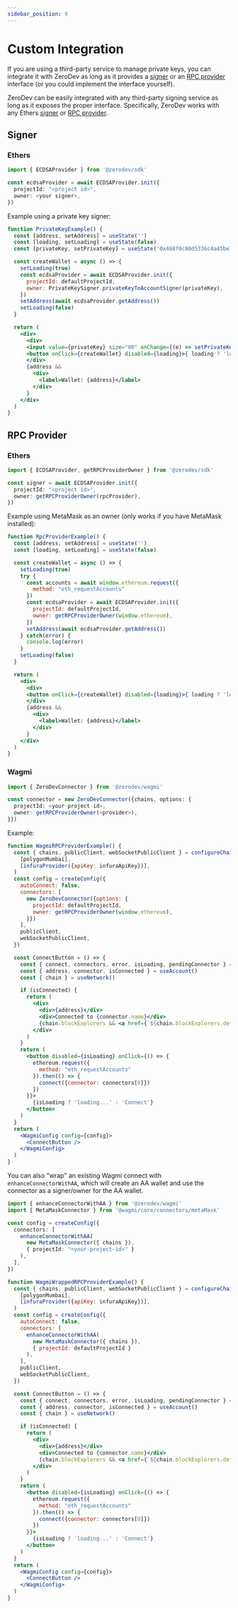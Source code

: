 ```yaml
---
sidebar_position: 9
---
```


# Custom Integration

If you are using a third-party service to manage private keys, you can integrate it with ZeroDev as long as it provides a [signer](https://docs.ethers.org/v5/api/signer/) or an [RPC provider](https://docs.ethers.org/v5/api/providers/provider/) interface (or you could implement the interface yourself).

ZeroDev can be easily integrated with any third-party signing service as long as it exposes the proper interface.  Specifically, ZeroDev works with any Ethers [signer](https://docs.ethers.org/v5/api/signer/) or [RPC provider](https://docs.ethers.org/v5/api/providers/provider/).

## Signer

### Ethers

```typescript
import { ECDSAProvider } from '@zerodev/sdk'

const ecdsaProvider = await ECDSAProvider.init({
  projectId: "<project id>",
  owner: <your signer>,
})
```

Example using a private key signer:

```jsx live folded
function PrivateKeyExample() {
  const [address, setAddress] = useState('')
  const [loading, setLoading] = useState(false)
  const [privateKey, setPrivateKey] = useState('0x468f0c80d5336c4a45be71fa19b77e9320dc0abaea4fd018e0c49aca90c1db78')

  const createWallet = async () => {
    setLoading(true)
    const ecdsaProvider = await ECDSAProvider.init({
      projectId: defaultProjectId,
      owner: PrivateKeySigner.privateKeyToAccountSigner(privateKey),
    })
    setAddress(await ecdsaProvider.getAddress())
    setLoading(false)
  }

  return (
    <div>
      <div>
      <input value={privateKey} size="80" onChange={(e) => setPrivateKey(e.target.value)}/>
      <button onClick={createWallet} disabled={loading}>{ loading ? 'loading...' : 'Create Wallet'}</button>
      </div>
      {address && 
        <div>
          <label>Wallet: {address}</label>
        </div>
      }
    </div>
  )
}
```

## RPC Provider

### Ethers

```typescript
import { ECDSAProvider, getRPCProviderOwner } from '@zerodev/sdk'

const signer = await ECDSAProvider.init({
  projectId: "<project id>",
  owner: getRPCProviderOwner(rpcProvider),
})
```

Example using MetaMask as an owner (only works if you have MetaMask installed):

```jsx live folded
function RpcProviderExample() {
  const [address, setAddress] = useState('')
  const [loading, setLoading] = useState(false)

  const createWallet = async () => {
    setLoading(true)
    try {
      const accounts = await window.ethereum.request({
        method: "eth_requestAccounts"
      })
      const ecdsaProvider = await ECDSAProvider.init({
        projectId: defaultProjectId,
        owner: getRPCProviderOwner(window.ethereum),
      })
      setAddress(await ecdsaProvider.getAddress())
    } catch(error) {
      console.log(error)
    }
    setLoading(false)
  }

  return (
    <div>
      <div>
      <button onClick={createWallet} disabled={loading}>{ loading ? 'loading...' : 'Create Wallet'}</button>
      </div>
      {address && 
        <div>
          <label>Wallet: {address}</label>
        </div>
      }
    </div>
  )
}
```

### Wagmi

```typescript
import { ZeroDevConnector } from '@zerodev/wagmi'

const connector = new ZeroDevConnector({chains, options: {
  projectId: <your-project-id>,
  owner: getRPCProviderOwner(<provider>),
}})
```

Example:

```jsx live folded
function WagmiRPCProviderExample() {
  const { chains, publicClient, webSocketPublicClient } = configureChains(
    [polygonMumbai],
    [infuraProvider({apiKey: infuraApiKey})],
  )
  const config = createConfig({
    autoConnect: false,
    connectors: [
      new ZeroDevConnector({options: {
        projectId: defaultProjectId,
        owner: getRPCProviderOwner(window.ethereum),
      }})
    ],
    publicClient,
    webSocketPublicClient,
  })

  const ConnectButton = () => {
    const { connect, connectors, error, isLoading, pendingConnector } = useConnect()
    const { address, connector, isConnected } = useAccount()
    const { chain } = useNetwork()

    if (isConnected) {
      return (
        <div>
          <div>{address}</div>
          <div>Connected to {connector.name}</div>
          {chain.blockExplorers && <a href={`${chain.blockExplorers.default.url}/address/${address}`} target="_blank">Explorer</a>}
        </div>
      )
    }
    return (
      <button disabled={isLoading} onClick={() => {
        ethereum.request({
          method: "eth_requestAccounts"
        }).then(() => {
          connect({connector: connectors[0]})
        })
      }}>
        {isLoading ? 'loading...' : 'Connect'}
      </button>
    )
  }
  return (
    <WagmiConfig config={config}>
      <ConnectButton />
    </WagmiConfig>
  )
}
```

You can also "wrap" an existing Wagmi connect with `enhanceConnectorWithAA`, which will create an AA wallet and use the connector as a signer/owner for the AA wallet.

```typescript
import { enhanceConnectorWithAA } from '@zerodev/wagmi'
import { MetaMaskConnector } from '@wagmi/core/connectors/metaMask'

const config = createConfig({
  connectors: [
    enhanceConnectorWithAA(
      new MetaMaskConnector({ chains }), 
      { projectId: "<your-project-id>" }
    ),
  ],
})
```

```jsx live folded
function WagmiWrappedRPCProviderExample() {
  const { chains, publicClient, webSocketPublicClient } = configureChains(
    [polygonMumbai],
    [infuraProvider({apiKey: infuraApiKey})],
  )
  const config = createConfig({
    autoConnect: false,
    connectors: [
      enhanceConnectorWithAA(
        new MetaMaskConnector({ chains }), 
        { projectId: defaultProjectId }
      ),
    ],
    publicClient,
    webSocketPublicClient,
  })

  const ConnectButton = () => {
    const { connect, connectors, error, isLoading, pendingConnector } = useConnect()
    const { address, connector, isConnected } = useAccount()
    const { chain } = useNetwork()

    if (isConnected) {
      return (
        <div>
          <div>{address}</div>
          <div>Connected to {connector.name}</div>
          {chain.blockExplorers && <a href={`${chain.blockExplorers.default.url}/address/${address}`} target="_blank">Explorer</a>}
        </div>
      )
    }
    return (
      <button disabled={isLoading} onClick={() => {
        ethereum.request({
          method: "eth_requestAccounts"
        }).then(() => {
          connect({connector: connectors[0]})
        })
      }}>
        {isLoading ? 'loading...' : 'Connect'}
      </button>
    )
  }
  return (
    <WagmiConfig config={config}>
      <ConnectButton />
    </WagmiConfig>
  )
}
```